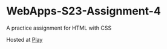 # WebApps-S23-Assignment-4
A practice assignment for HTML with CSS

Hosted at [Play]( https://44-563-web-apps-s23.github.io/44563-webapps-s23-assignment4-s558962/play.html)
